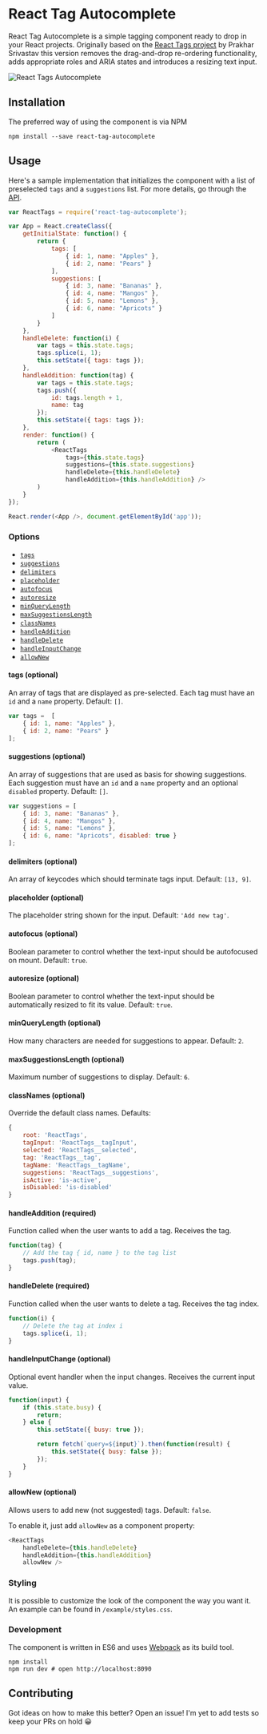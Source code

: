 # React Tag Autocomplete

React Tag Autocomplete is a simple tagging component ready to drop in your React projects. Originally based on the [React Tags project](http://prakhar.me/react-tags/example) by Prakhar Srivastav this version removes the drag-and-drop re-ordering functionality, adds appropriate roles and ARIA states and introduces a resizing text input.

![React Tags Autocomplete](https://dl.dropboxusercontent.com/u/2664340/ReactTags.png)

## Installation

The preferred way of using the component is via NPM

```
npm install --save react-tag-autocomplete
```

## Usage

Here's a sample implementation that initializes the component with a list of preselected `tags` and a `suggestions` list. For more details, go through the [API](#Options).

```js
var ReactTags = require('react-tag-autocomplete');

var App = React.createClass({
    getInitialState: function() {
        return {
            tags: [
                { id: 1, name: "Apples" },
                { id: 2, name: "Pears" }
            ],
            suggestions: [
                { id: 3, name: "Bananas" },
                { id: 4, name: "Mangos" },
                { id: 5, name: "Lemons" },
                { id: 6, name: "Apricots" }
            ]
        }
    },
    handleDelete: function(i) {
        var tags = this.state.tags;
        tags.splice(i, 1);
        this.setState({ tags: tags });
    },
    handleAddition: function(tag) {
        var tags = this.state.tags;
        tags.push({
            id: tags.length + 1,
            name: tag
        });
        this.setState({ tags: tags });
    },
    render: function() {
        return (
            <ReactTags
                tags={this.state.tags}
                suggestions={this.state.suggestions}
                handleDelete={this.handleDelete}
                handleAddition={this.handleAddition} />
        )
    }
});

React.render(<App />, document.getElementById('app'));
```

### Options

- [`tags`](#tagsOption)
- [`suggestions`](#suggestionsOption)
- [`delimiters`](#delimitersOption)
- [`placeholder`](#placeholderOption)
- [`autofocus`](#autofocusOption)
- [`autoresize`](#autoresizeOption)
- [`minQueryLength`](#minQueryLengthOption)
- [`maxSuggestionsLength`](#maxSuggestionsLengthOption)
- [`classNames`](#classNamesOption)
- [`handleAddition`](#handleAdditionOption)
- [`handleDelete`](#handleDeleteOption)
- [`handleInputChange`](#handleInputChange)
- [`allowNew`](#allowNew)

<a name="tagsOption"></a>
#### tags (optional)

An array of tags that are displayed as pre-selected. Each tag must have an `id` and a `name` property. Default: `[]`.

```js
var tags =  [
    { id: 1, name: "Apples" },
    { id: 2, name: "Pears" }
];
```

<a name="suggestionsOption"></a>
#### suggestions (optional)

An array of suggestions that are used as basis for showing suggestions. Each suggestion must have an `id` and a `name` property and an optional `disabled` property. Default: `[]`.

```js
var suggestions = [
    { id: 3, name: "Bananas" },
    { id: 4, name: "Mangos" },
    { id: 5, name: "Lemons" },
    { id: 6, name: "Apricots", disabled: true }
];
```

<a name="delimitersOption"></a>
#### delimiters (optional)

An array of keycodes which should terminate tags input. Default: `[13, 9]`.

<a name="placeholderOption"></a>
#### placeholder (optional)

The placeholder string shown for the input. Default: `'Add new tag'`.

<a name="autofocusOption"></a>
#### autofocus (optional)

Boolean parameter to control whether the text-input should be autofocused on mount. Default: `true`.

<a name="autoresizeOption"></a>
#### autoresize (optional)

Boolean parameter to control whether the text-input should be automatically resized to fit its value. Default: `true`.

<a name="minQueryLengthOption"></a>
#### minQueryLength (optional)

How many characters are needed for suggestions to appear. Default: `2`.

<a name="maxSuggestionsLengthOption"></a>
#### maxSuggestionsLength (optional)

Maximum number of suggestions to display. Default: `6`.

<a name="classNamesOption"></a>
#### classNames (optional)

Override the default class names. Defaults:

```js
{
    root: 'ReactTags',
    tagInput: 'ReactTags__tagInput',
    selected: 'ReactTags__selected',
    tag: 'ReactTags__tag',
    tagName: 'ReactTags__tagName',
    suggestions: 'ReactTags__suggestions',
    isActive: 'is-active',
    isDisabled: 'is-disabled'
}
```

<a name="handleAdditionOption"></a>
#### handleAddition (required)

Function called when the user wants to add a tag. Receives the tag.

```js
function(tag) {
    // Add the tag { id, name } to the tag list
    tags.push(tag);
}
```

<a name="handleDeleteOption"></a>
#### handleDelete (required)

Function called when the user wants to delete a tag. Receives the tag index.

```js
function(i) {
    // Delete the tag at index i
    tags.splice(i, 1);
}
```

<a name="handleInputChange"></a>
#### handleInputChange (optional)

Optional event handler when the input changes. Receives the current input value.

```js
function(input) {
    if (this.state.busy) {
        return;
    } else {
        this.setState({ busy: true });

        return fetch(`query=${input}`).then(function(result) {
            this.setState({ busy: false });
        });
    }
}
```

<a name="allowNew"></a>
#### allowNew (optional)

Allows users to add new (not suggested) tags. Default: `false`.

To enable it, just add `allowNew` as a component property:

```js
<ReactTags
    handleDelete={this.handleDelete}
    handleAddition={this.handleAddition}
    allowNew />
```

### Styling

It is possible to customize the look of the component the way you want it. An example can be found in `/example/styles.css`.

### Development

The component is written in ES6 and uses [Webpack](http://webpack.github.io/) as its build tool.

```
npm install
npm run dev # open http://localhost:8090
```

## Contributing

Got ideas on how to make this better? Open an issue! I'm yet to add tests so keep your PRs on hold :grinning:
